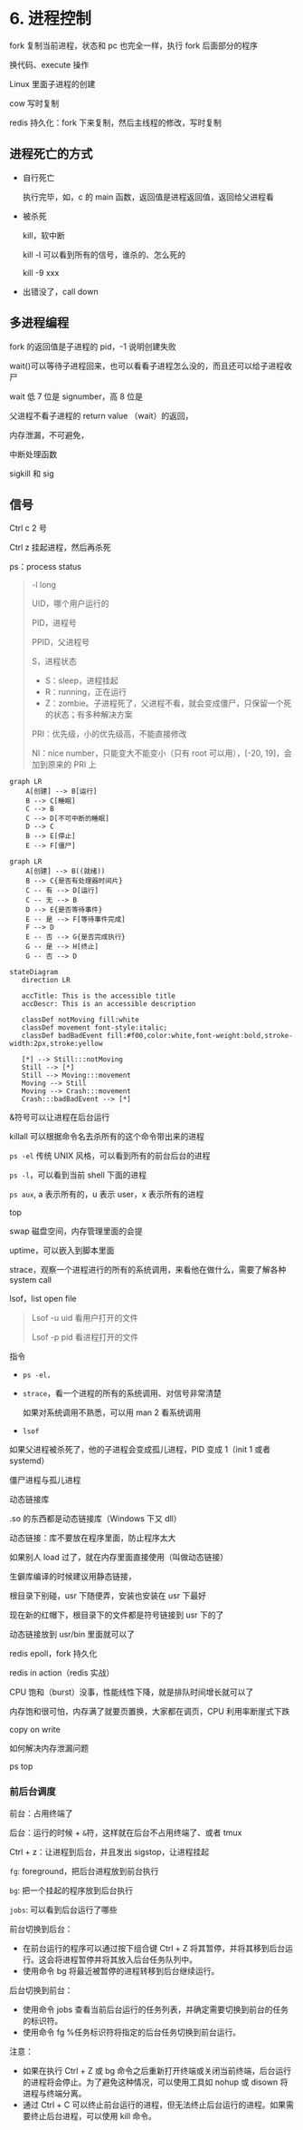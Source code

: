 # 6. 进程控制

fork 复制当前进程，状态和 pc 也完全一样，执行 fork 后面部分的程序

换代码、execute 操作

Linux 里面子进程的创建

cow 写时复制

redis 持久化：fork 下来复制，然后主线程的修改，写时复制

## 进程死亡的方式

- 自行死亡

  执行完毕，如，c 的 main 函数，返回值是进程返回值，返回给父进程看

- 被杀死

  kill，软中断

  kill -l 可以看到所有的信号，谁杀的、怎么死的

  kill -9 xxx

- 出错没了，call down

## 多进程编程

fork 的返回值是子进程的 pid，-1 说明创建失败

wait()可以等待子进程回来，也可以看看子进程怎么没的，而且还可以给子进程收尸

wait 低 7 位是 signumber，高 8 位是

父进程不看子进程的 return value （wait）的返回，

内存泄漏，不可避免，

中断处理函数

sigkill 和 sig

## 信号

Ctrl c 2 号

Ctrl z 挂起进程，然后再杀死

ps：process status

> -l long
>
> UID，哪个用户运行的
>
> PID，进程号
>
> PPID，父进程号
>
> S，进程状态
>
> - S：sleep，进程挂起
> - R：running，正在运行
> - Z：zombie。子进程死了，父进程不看，就会变成僵尸，只保留一个死的状态；有多种解决方案
>
> PRI：优先级，小的优先级高，不能直接修改
>
> NI：nice number，只能变大不能变小（只有 root 可以用），[-20, 19]，会加到原来的 PRI 上

```mermaid
graph LR
    A[创建] --> B[运行]
    B --> C[睡眠]
    C --> B
    C --> D[不可中断的睡眠]
    D --> C
    B --> E[停止]
    E --> F[僵尸]
```

```mermaid
graph LR
    A[创建] --> B((就绪))
    B --> C{是否有处理器时间片}
    C -- 有 --> D[运行]
    C -- 无 --> B
    D --> E{是否等待事件}
    E -- 是 --> F[等待事件完成]
    F --> D
    E -- 否 --> G{是否完成执行}
    G -- 是 --> H[终止]
    G -- 否 --> D
```

```mermaid
stateDiagram
   direction LR

   accTitle: This is the accessible title
   accDescr: This is an accessible description

   classDef notMoving fill:white
   classDef movement font-style:italic;
   classDef badBadEvent fill:#f00,color:white,font-weight:bold,stroke-width:2px,stroke:yellow

   [*] --> Still:::notMoving
   Still --> [*]
   Still --> Moving:::movement
   Moving --> Still
   Moving --> Crash:::movement
   Crash:::badBadEvent --> [*]
```

&符号可以让进程在后台运行

killall 可以根据命令名去杀所有的这个命令带出来的进程

`ps -el` 传统 UNIX 风格，可以看到所有的前台后台的进程

`ps -l`，可以看到当前 shell 下面的进程

`ps aux`, a 表示所有的，u 表示 user，x 表示所有的进程

top

swap 磁盘空间，内存管理里面的会提

uptime，可以嵌入到脚本里面

strace，观察一个进程进行的所有的系统调用，来看他在做什么，需要了解各种 system call

lsof，list open file

> Lsof -u uid 看用户打开的文件
>
> Lsof -p pid 看进程打开的文件

指令

- `ps -el，`

- `strace`，看一个进程的所有的系统调用、对信号非常清楚

  如果对系统调用不熟悉，可以用 man 2 看系统调用

- `lsof`

如果父进程被杀死了，他的子进程会变成孤儿进程，PID 变成 1（init 1 或者 systemd）

僵尸进程与孤儿进程

动态链接库

.so 的东西都是动态链接库（Windows 下又 dll）

动态链接：库不要放在程序里面，防止程序太大

如果别人 load 过了，就在内存里面直接使用（叫做动态链接）

生僻库编译的时候建议用静态链接，

根目录下别碰，usr 下随便弄，安装也安装在 usr 下最好

现在新的红帽下，根目录下的文件都是符号链接到 usr 下的了

动态链接放到 usr/bin 里面就可以了

redis epoll，fork 持久化

redis in action（redis 实战）

CPU 饱和（burst）没事，性能线性下降，就是排队时间增长就可以了

内存饱和很可怕，内存满了就要页置换，大家都在调页，CPU 利用率断崖式下跌

copy on write

如何解决内存泄漏问题

ps top

### 前后台调度

前台：占用终端了

后台：运行的时候 + `&`符，这样就在后台不占用终端了、或者 tmux

Ctrl + z：让进程到后台，并且发出 sigstop，让进程挂起

`fg`: foreground，把后台进程放到前台执行

`bg`: 把一个挂起的程序放到后台执行

`jobs`: 可以看到后台运行了哪些

前台切换到后台：

- 在前台运行的程序可以通过按下组合键 Ctrl + Z 将其暂停，并将其移到后台运行。这会将进程暂停并将其放入后台任务队列中。
- 使用命令 bg 将最近被暂停的进程转移到后台继续运行。

后台切换到前台：

- 使用命令 jobs 查看当前后台运行的任务列表，并确定需要切换到前台的任务的标识符。
- 使用命令 fg %任务标识符将指定的后台任务切换到前台运行。

注意：

- 如果在执行 Ctrl + Z 或 bg 命令之后重新打开终端或关闭当前终端，后台运行的进程将会停止。为了避免这种情况，可以使用工具如 nohup 或 disown 将进程与终端分离。
- 通过 Ctrl + C 可以终止前台运行的进程，但无法终止后台运行的进程。如果需要终止后台进程，可以使用 kill 命令。
